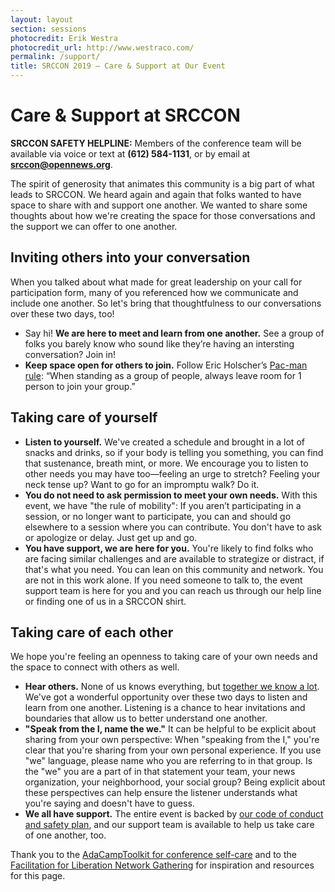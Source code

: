```yaml
---
layout: layout
section: sessions
photocredit: Erik Westra
photocredit_url: http://www.westraco.com/
permalink: /support/
title: SRCCON 2019 — Care & Support at Our Event
---
```


# Care &amp; Support at SRCCON

<p class="safety"><b>SRCCON SAFETY HELPLINE:</b> Members of the conference team will be available via voice or text at <b>(612) 584-1131</b>, or by email at <b><a href="mailto:srccon@opennews.org">srccon@opennews.org</a></b>.</p>

The spirit of generosity that animates this community is a big part of what leads to SRCCON. We heard again and again that folks wanted to have space to share with and support one another. We wanted to share some thoughts about how we're creating the space for those conversations and the support we can offer to one another.

## Inviting others into your conversation

When you talked about what made for great leadership on your call for participation form, many of you referenced how we communicate and include one another. So let's bring that thoughtfulness to our conversations over these two days, too!

* Say hi! **We are here to meet and learn from one another.** See a group of folks you barely know who sound like they’re having an intersting conversation? Join in!
* **Keep space open for others to join.** Follow Eric Holscher’s [Pac-man rule](http://ericholscher.com/blog/2017/aug/2/pacman-rule-conferences/): “When standing as a group of people, always leave room for 1 person to join your group.” 

## Taking care of yourself
* **Listen to yourself.** We've created a schedule and brought in a lot of snacks and drinks, so if your body is telling you something, you can find that sustenance, breath mint, or more. We encourage you to listen to other needs you may have too—feeling an urge to stretch? Feeling your neck tense up? Want to go for an impromptu walk? Do it.
* **You do not need to ask permission to meet your own needs.** With this event, we have "the rule of mobility": If you aren’t participating in a session, or no longer want to participate, you can and should go elsewhere to a session where you can contribute. You don't have to ask or apologize or delay. Just get up and go.
* **You have support, we are here for you.** You're likely to find folks who are facing similar challenges and are available to strategize or distract, if that's what you need. You can lean on this community and network. You are not in this work alone. If you need someone to talk to, the event support team is here for you and you can reach us through our help line or finding one of us in a SRCCON shirt.

## Taking care of each other
We hope you're feeling an openness to taking care of your own needs and the space to connect with others as well.

* **Hear others.** None of us knows everything, but [together we know a lot](http://aorta.coop/portfolio_page/anti-oppressive-facilitation/). We've got a wonderful opportunity over these two days to listen and learn from one another. Listening is a chance to hear invitations and boundaries that allow us to better understand one another.
* **"Speak from the I, name the we."** It can be helpful to be explicit about sharing from your own perspective: When "speaking from the I," you're clear that you're sharing from your own personal experience. If you use "we" language, please name who you are referring to in that group. Is the "we" you are a part of in that statement your team, your news organization, your neighborhood, your social group? Being explicit about these perspectives can help ensure the listener understands what you're saying and doesn't have to guess. 
* **We all have support.** The entire event is backed by [our code of conduct and safety plan](/conduct), and our support team is available to help us take care of one another, too.

Thank you to the [AdaCampToolkit for conference self-care](https://adacamp.org/adacamp-toolkit/self-care/) and to the [Facilitation for Liberation Network Gathering](https://www.alliedmedia.org/amc2018/facilitation-liberation-network-gathering) for inspiration and resources for this page.
